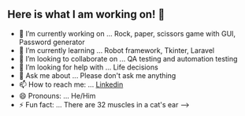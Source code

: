 ## Here is what I am working on! 👋

- 🔭 I’m currently working on ... Rock, paper, scissors game with GUI, Password generator
- 🌱 I’m currently learning ... Robot framework, Tkinter, Laravel
- 👯 I’m looking to collaborate on ... QA testing and automation testing 
- 🤔 I’m looking for help with ... Life decisions
- 💬 Ask me about ... Please don't ask me anything
- 📫 How to reach me: ... [Linkedin](https://www.linkedin.com/in/milan-grujicic-20ba05110/)
- 😄 Pronouns: ... He/Him
- ⚡ Fun fact: ... There are 32 muscles in a cat's ear
-->
